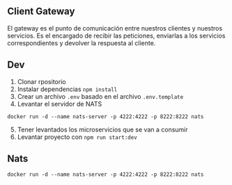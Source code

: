 ## Client Gateway

El gateway es el punto de comunicación entre nuestros clientes y nuestros servicios. Es el encargado de recibir las peticiones, enviarlas a los servicios correspondientes y devolver la respuesta al cliente.

## Dev

1. Clonar rpositorio
2. Instalar dependencias `npm install`
3. Crear un archivo `.env` basado en el archivo `.env.template`
4. Levantar el servidor de NATS

```
docker run -d --name nats-server -p 4222:4222 -p 8222:8222 nats
```

5. Tener levantados los microservicios que se van a consumir
6. Levantar proyecto con `npm run start:dev`

## Nats

```
docker run -d --name nats-server -p 4222:4222 -p 8222:8222 nats
```
